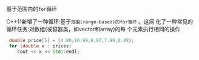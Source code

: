 基于范围内的`for`循环

C++11新增了一种循环:基于`范围(range-based)的for循环` 。这简 化了一种常见的循环任务:对数组(或容器类，如vector和array)的每 个元素执行相同的操作

```cpp
 double price[5] = {4.99,10.99,6.87,7.99,8.49};
 for (double x : prices)
    cout << x << std::endl;
```
